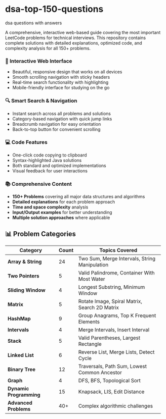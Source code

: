 # dsa-top-150-questions
dsa questions with answers

A comprehensive, interactive web-based guide covering the most important LeetCode problems for technical interviews. This repository contains complete solutions with detailed explanations, optimized code, and complexity analysis for all 150+ problems.



### 🎨 **Interactive Web Interface**

- Beautiful, responsive design that works on all devices
- Smooth scrolling navigation with sticky headers
- Real-time search functionality with highlighting
- Mobile-friendly interface for studying on the go

### 🔍 **Smart Search & Navigation**

- Instant search across all problems and solutions
- Category-based navigation with quick jump links
- Breadcrumb navigation for easy orientation
- Back-to-top button for convenient scrolling

### 💻 **Code Features**

- One-click code copying to clipboard
- Syntax-highlighted Java solutions
- Both standard and optimized implementations
- Visual feedback for user interactions

### 📚 **Comprehensive Content**

- **150+ Problems** covering all major data structures and algorithms
- **Detailed explanations** for each problem approach
- **Time and space complexity** analysis
- **Input/Output examples** for better understanding
- **Multiple solution approaches** where applicable

## 📊 Problem Categories

| Category                | Count | Topics Covered                                |
| ----------------------- | ----- | --------------------------------------------- |
| **Array & String**      | 24    | Two Sum, Merge Intervals, String Manipulation |
| **Two Pointers**        | 5     | Valid Palindrome, Container With Most Water   |
| **Sliding Window**      | 4     | Longest Substring, Minimum Window             |
| **Matrix**              | 5     | Rotate Image, Spiral Matrix, Search 2D Matrix |
| **HashMap**             | 9     | Group Anagrams, Top K Frequent Elements       |
| **Intervals**           | 4     | Merge Intervals, Insert Interval              |
| **Stack**               | 5     | Valid Parentheses, Largest Rectangle          |
| **Linked List**         | 6     | Reverse List, Merge Lists, Detect Cycle       |
| **Binary Tree**         | 12    | Traversals, Path Sum, Lowest Common Ancestor  |
| **Graph**               | 4     | DFS, BFS, Topological Sort                    |
| **Dynamic Programming** | 15    | Knapsack, LIS, Edit Distance                  |
| **Advanced Problems**   | 40+   | Complex algorithmic challenges                |




</div>
